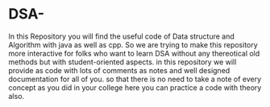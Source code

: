 # DSA-
In this Repository you will find the useful code of Data structure and Algorithm with java as well as cpp. So we are trying to make this repository more interactive for folks who want to learn DSA without any thereotical old methods but with student-oriented aspects. in this repository we will provide as code with lots of comments as notes and well designed documentation for all of you. so that there is no need to take a note of every concept as you did in your college here you can practice a code with theory also.
